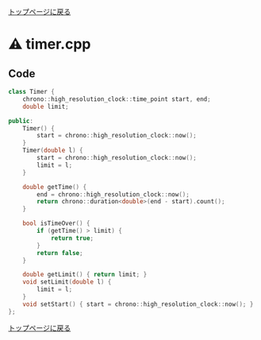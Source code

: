 <!-- mathjax config similar to math.stackexchange -->
<script type="text/javascript"
  src="https://cdn.mathjax.org/mathjax/latest/MathJax.js?config=TeX-AMS-MML_HTMLorMML">
</script>
<script type="text/x-mathjax-config">
  MathJax.Hub.Config({
    TeX: { equationNumbers: { autoNumber: "AMS" }},
    tex2jax: {
      inlineMath: [ ['$','$'] ],
      processEscapes: true
    },
    "HTML-CSS": { matchFontHeight: false },
    displayAlign: "left",
    displayIndent: "2em"
  });
</script>

<script type="text/javascript" src="https://cdnjs.cloudflare.com/ajax/libs/jquery/3.4.1/jquery.min.js"></script>
<link rel="stylesheet" href="../css/copy-button.css" />
<script type="text/javascript" src="../js/balloons.js"></script>
<script type="text/javascript" src="../js/copy-button.js"></script>



[トップページに戻る](../index.html)

# :warning: timer.cpp

## Code

```cpp
class Timer {
    chrono::high_resolution_clock::time_point start, end;
    double limit;

public:
    Timer() {
        start = chrono::high_resolution_clock::now();
    }
    Timer(double l) {
        start = chrono::high_resolution_clock::now();
        limit = l;
    }

    double getTime() {
        end = chrono::high_resolution_clock::now();
        return chrono::duration<double>(end - start).count();
    }

    bool isTimeOver() {
        if (getTime() > limit) {
            return true;
        }
        return false;
    }

    double getLimit() { return limit; }
    void setLimit(double l) {
        limit = l;
    }
    void setStart() { start = chrono::high_resolution_clock::now(); }
};

```

[トップページに戻る](../index.html)
